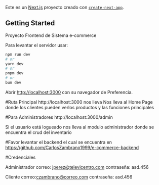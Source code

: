 Este es un [Next.js](https://nextjs.org) proyecto creado con [`create-next-app`](https://nextjs.org/docs/app/api-reference/cli/create-next-app).

## Getting Started

Proyecto Frontend de Sistema e-commerce

Para levantar el servidor usar:

```bash
npm run dev
# or
yarn dev
# or
pnpm dev
# or
bun dev
```

Abrir [http://localhost:3000](http://localhost:3000) con su navegador de Preferencia.

#Ruta Principal http://localhost:3000 nos lleva 
Nos lleva al Home Page donde los clientes pueden verlos productos y las funciones principales


#Para Administradores http://localhost:3000/admin

Si el usuario está logueado nos lleva al modulo administrador donde se encuentra el crud del inventario

#Favor levantar el backend el cual se encuentra en https://github.com/CarlosZambrano1999/e-commerce-backend

#Credenciales

Administrador
correo: jperez@televicentro.com
contraseña: asd.456

Cliente
correo:czambrano@correo.com
contraseña: asd.456





